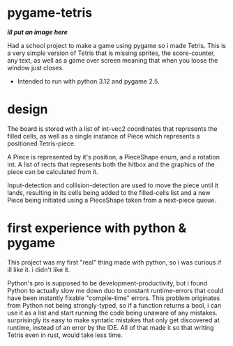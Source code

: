 # pygame-tetris

***ill put an image here***

Had a school project to make a game using pygame so i made Tetris.
This is a very simple version of Tetris that is missing sprites, the score-counter, any text, as well as a game over screen meaning that when you loose the window just closes.

* Intended to run with python 3.12 and pygame 2.5.

# design

The board is stored with a list of int-vec2 coordinates that represents the filled cells, as well as a single instance of Piece which represents a positioned Tetris-piece.

A Piece is represented by it's position, a PieceShape enum, and a rotation int.
A list of rects that represents both the hitbox and the graphics of the piece can be calculated from it.

Input-detection and collision-detection are used to move the piece until it lands,
resulting in its cells being added to the filled-cells list and a new Piece being initiated using a PieceShape taken from a next-piece queue.

# first experience with python & pygame

This project was my first "real" thing made with python, so i was curious if ill like it. i didn't like it.

Python's pro is supposed to be development-productivity,
but i found Python to actually slow me down duo to constant runtime-errors that could have been instantly fixable "compile-time" errors.
This problem originates from Python not being strongly-typed,
so if a function returns a bool, i can use it as a list and start running the code being unaware of any mistakes.
surprisingly its easy to make syntatic mistakes that only get discovered at runtime, instead of an error by the IDE.
All of that made it so that writing Tetris even in rust, would take less time.
